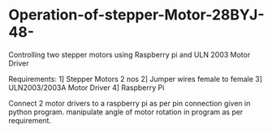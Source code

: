 # Operation-of-stepper-Motor-28BYJ-48-
Controlling two stepper motors using Raspberry pi and ULN 2003 Motor Driver

Requirements: 
1] Stepper Motors 2 nos
2] Jumper wires female to female 
3] ULN2003/2003A Motor Driver
4] Raspberry Pi 

Connect 2 motor drivers to a raspberry pi as per pin connection given in python program.
manipulate angle of motor rotation in program as per requirement.
